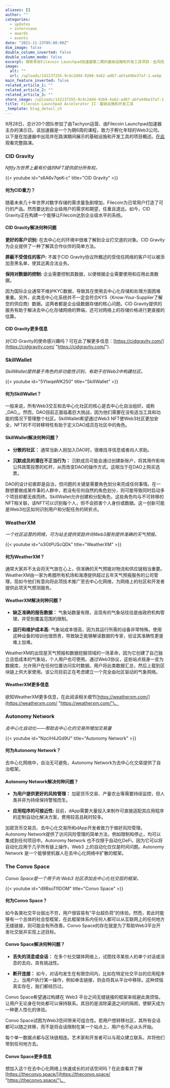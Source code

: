 ```yaml
---
aliases: []
author: ""
categories:
  - updates
  - interviews
  - awards
  - events
date: "2021-11-23T05:00:00Z"
dim_image: false
double_column_inverted: false
double_column_mode: false
excerpt: 探索来自Filecoin Launchpad加速器第二期的基础设施和开发工具项目：去风险关系，DAO的身份NFT，社区运营的天气框架以及更多内容。
image:
  alt: ""
  url: /uploads/142237255-9c4c2dd4-9268-4a62-ad67-abfa44be37af-1.webp
main_feature_inverted: false
related_article_1: ""
related_article_2: ""
related_article_3: ""
share_image: /uploads/142237255-9c4c2dd4-9268-4a62-ad67-abfa44be37af-1.webp
title: Filecoin Launchpad Accelerator II：基础设施和开发工具
_template: blog_detail_ch
---
```


9月28日，总计20个团队参加了由Tachyon运营、由Filecoin Launchpad加速器主办的演示日。该加速器是一个为期6周的课程，致力于孵化年轻的Web3公司。以下是在加速器中出现并在路演期间展示的基础设施和开发工具的项目概述。[在此](https://www.youtube.com/watch?v=UWuaSP6YuJ4)观看完整路演。

### CID Gravity

_Nftfy为世界上最有价值的NFT提供部分所有权。_

{{< youtube id="s6A6v7qeK-c" title="CID Gravity" >}}

#### **何为CID重力？**

随着未来几十年世界对数字存储的需求量急剧增加，Filecoin为日常用户打造了可行的产品。然而要达到企业级用户的需求和期望，任重且道远。如今，CID Gravity正在构建一个能够让Filecoin达到企业级水平的系统。

#### **CID Gravity解决何种问题**

**更好的客户识别:** 在去中心化的环境中很难了解到企业打交道的对象。CID Gravity为企业提供了一种了解其合作伙伴的简单方法。

**屏蔽不受信任的客户:** 不属于CID Gravity协议所概述的受信任网络的客户可以被添加至黑名单，使其远离合法业务。

**保持对数据的控制:** 企业需要控制其数据，以便根据企业需要使用和应用此类数据。

因为国际企业通常不维护KYC数据，导致其在使用去中心化存储和处理方面困难重重。另外，此类去中心化系统并不一定会符合KYS（Know-Your-Supplier了解您的供应商）数据。这两者都是企业级数据存储的核心问题。CID Gravity提供的服务有助于解决去中心化存储网络的弊端，还可对网络上的存储价格进行更直接的估算。

#### **CID Gravity更多信息**

对CID Gravity的使命感兴趣吗？可在此了解更多信息：[https://cidgravity.com/](https://cidgravity.com/ "https://cidgravity.com/").

### SkillWallet

_SkillWallet提供基于角色的非功能性识别，有助于在Web3中构建社区。_

{{< youtube id="5YlwqeWK250" title="SkillWallet" >}}

#### **何为SkillWallet？**

一般来说，所有Web3交互和去中心化社区的核心是去中心化自治组织，或称_DAO_。然而，DAO目前正面临着巨大挑战，因为他们需要在没有适当工具和功能的情况下管理整个社区。SkillWallet希望通过Web3 NFT使Web3社区更加安全，NFT的不可转移特性有助于定义DAO成员在社区中的角色。

#### **SkillWallet解决何种问题？**

- **分散的社区：** 通常当新人刚加入DAO时，很难找寻信息或者向人求助。

- **沉默成员的潜在不正当行为：** 沉默成员可能会通过创建新账户，将其用作影响公共政策投票的杠杆，从而改变DAO的操作方式。这相当于在DAO上购买选票。

DAO的设计初衷即是自治，但问题的关键是需要角色划分来完成任何事情。在一群想要做成某件事的人群中，若没有任何自然的角色划分，则可能导致同时启动多个项目却都无疾而终。SkillWallet允许创建和分配角色，这些角色均与不可转移的NFT相关联，该NFT可以识别每个人，但不会损害个人身份或数据。这一创新可能是Web3社区如何识别用户和分配任务的转折点。

### WeatherXM

_一个社区运营的网络，可为站主提供奖励并向Web3服务提供准确的天气预报。_

{{< youtube id="o3GtPUScQDk" title="WeatherXM" >}}

#### **何为WeatherXM？**

通常大家并不太会将天气放在心上，但准确的天气预报对物流和供应链相当重要。WeatherXM由一家为希腊所有机场和海港提供超过五年天气预报服务的公司管理，现如今他们有意向将此项技术推广至去中心化网络，为网络上的社区和开发者提供此项天气预测服务。

#### **WeatherXM解决何种问题？**

- **缺乏准确的报告数据：** 气象站数量有限，且现有的气象站往往是由政府机构管理，并受到覆盖范围的限制。

- **运行和维护成本高:** 气象站成本很高，因为其运行所需的设备非常特殊。使用这种设备的培训也很昂贵，导致缺乏能够解读数据的专家，验证其准确性更是难上加难。

WeatherXM的出现是天气预报和数据挖掘领域的一场革命，因为它创建了自己独立且低成本的气象站，个人用户也可使用。通过Web3协议，这些站点摇身一变为数据库，允许用户在任何位置访问实时数据。用户将此类数据汇总，然后上载到区块链上供大家使用。该公司目前正在考虑建立一个完全由社区驱动的气象网络。

#### **WeatherXM更多信息**

欲知WeatherXM更多信息，在此阅读相关细节[https://weatherxm.com/](https://weatherxm.com/ "https://weatherxm.com/")。

### Autonomy Network

_去中心化自动化——帮助去中心化的交易所增加交易量_

{{< youtube id="NzciH4JGd9U" title="Autonomy Network" >}}

#### **何为Autonomy Network？**

去中心化网络中，自治无可避免，Autonomy Network为去中心化交易提供了自治框架。

#### **Autonomy Network解决何种问题？**

- **为用户提供更好的风险管理：** 加密货币交易、产量农业等需要持续监控，但人类并非为持续保持警惕而生。

- **应用程序的可接近性:** 目前，dApp需要大量投入来制作可直接适配其应用程序的定制自动化解决方案，费用较高且耗时较多。

加密货币交易员、去中心化交易所和dApp开发者致力于做好风险管理。Autonomy Network提供了访问风险管理的简单方法，例如限制和停止，均可以集成到任何项目中。Autonomy Network 也不仅限于自动化DeFi，因为它可以将自动化应用于几乎所有链上操作，Web3 上的自动化仅仅是时间问题。Autonomy Network 是一个能够使机器人在去中心化网络中扩散的框架。

### The Convo Space

_Convo Space是一个用于向 Web3 社区添加去中心化社交层的框架。_

{{< youtube id="d9BsoTfIDOM" title="Convo Space" >}}

#### **何为Convo Space？**

如今各类社交平台层出不穷，用户很容易有“平台超负荷”的体验。然而，若此时能够有一个总体的社会型框架，在此框架体系内任何人都可以从互联网上的任何地方无缝链接，则可能会有所改善。Convo Space的存在就是为了帮助Web3平台开发社交层并实现上述目标。

#### **Convo Space解决何种问题？**

- **丢失的消息或会话：** 在多个社交媒体网络上，试图找寻某些人的单个对话或消息的去向，具有挑战性。

- **断开连接：** 如今，对话均发生在有限空间内，比如在特定社交平台的应用程序上。当用户执行某一操作，例如单击链接，则会将其从平台中移除。这种烦恼真实存在，我们都经历过。

Convo Space希望通过构建在 Web3 平台之间无缝链接的框架来规避此类烦恼，让用户无论身在何处都可以保持联系。其目的是消除渠道之间的隔阂，使聊天成为一种更人性化的体验。

Convo Space试图为Web3空间带来可组合性。若用户想转移社区，其所有会话都可以随之转移，而不是将会话限制在某一个站点上，用户也不必从头开始。

每个单一数据点都与区块链相连。艺术家和开发者可以与观众建立联系，并将他们带到任何地方去。

#### **Convo Space更多信息**

想加入这个在去中心化网络上快速成长的对话空间吗？在此查看并了解[https://theconvo.space/](https://theconvo.space/ "https://theconvo.space/")。
